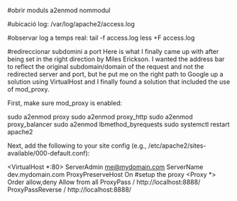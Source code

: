 #obrir moduls
a2enmod nommodul

#ubicació log:
/var/log/apache2/access.log

#observar log a temps real:
tail -f access.log
less +F access.log

#redireccionar subdomini a port
Here is what I finally came up with after being set in the right direction by
Miles Erickson. I wanted the address bar to reflect the original
subdomain/domain of the request and not the redirected server and port, but he
put me on the right path to Google up a solution using VirtualHost and I
finally found a solution that included the use of mod_proxy.

First, make sure mod_proxy is enabled:

sudo a2enmod proxy
sudo a2enmod proxy_http
sudo a2enmod proxy_balancer
sudo a2enmod lbmethod_byrequests
sudo systemctl restart apache2

Next, add the following to your site config (e.g., /etc/apache2/sites-available/000-default.conf):

<VirtualHost *:80>
  ServerAdmin me@mydomain.com
  ServerName dev.mydomain.com
  ProxyPreserveHost On
  #setup the proxy
  <Proxy *>
    Order allow,deny
    Allow from all
  </Proxy>
  ProxyPass        / http://localhost:8888/
  ProxyPassReverse / http://localhost:8888/
</VirtualHost>
